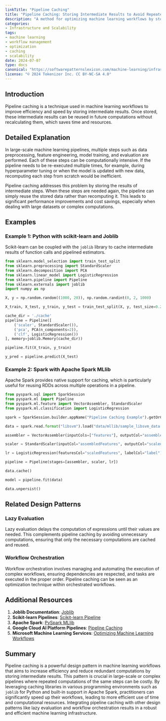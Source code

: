 ```yaml
---
linkTitle: "Pipeline Caching"
title: "Pipeline Caching: Storing Intermediate Results to Avoid Repeated Computations"
description: "A method for optimizing machine learning workflows by storing and reusing intermediate results to avoid redundant computations and speed up the process."
categories:
- Infrastructure and Scalability
tags:
- machine learning
- workflow management
- optimization
- caching
- scalability
date: 2024-07-07
type: docs
canonical: "https://softwarepatternslexicon.com/machine-learning/infrastructure-and-scalability/workflow-management/pipeline-caching"
license: "© 2024 Tokenizer Inc. CC BY-NC-SA 4.0"
---
```



## Introduction
Pipeline caching is a technique used in machine learning workflows to improve efficiency and speed by storing intermediate results. Once stored, these intermediate results can be reused in future computations without recalculating them, which saves time and resources.

## Detailed Explanation

In large-scale machine learning pipelines, multiple steps such as data preprocessing, feature engineering, model training, and evaluation are performed. Each of these steps can be computationally intensive. If the pipeline needs to be re-executed multiple times, for example, during hyperparameter tuning or when the model is updated with new data, recomputing each step from scratch would be inefficient.

Pipeline caching addresses this problem by storing the results of intermediate steps. When these steps are needed again, the pipeline can simply reuse the stored data rather than recomputing it. This leads to significant performance improvements and cost savings, especially when dealing with large datasets or complex computations.

## Examples

### Example 1: Python with scikit-learn and Joblib

Scikit-learn can be coupled with the `joblib` library to cache intermediate results of function calls and pipelined estimators.

```python
from sklearn.model_selection import train_test_split
from sklearn.preprocessing import StandardScaler
from sklearn.decomposition import PCA
from sklearn.linear_model import LogisticRegression
from sklearn.pipeline import Pipeline
from sklearn.externals import joblib
import numpy as np

X, y = np.random.random((1000, 20)), np.random.randint(0, 2, 1000)

X_train, X_test, y_train, y_test = train_test_split(X, y, test_size=0.2)

cache_dir = './cache'
pipeline = Pipeline([
    ('scaler', StandardScaler()),
    ('pca', PCA(n_components=2)),
    ('clf', LogisticRegression())
], memory=joblib.Memory(cache_dir))

pipeline.fit(X_train, y_train)

y_pred = pipeline.predict(X_test)

```

### Example 2: Spark with Apache Spark MLlib

Apache Spark provides native support for caching, which is particularly useful for reusing RDDs across multiple operations in a pipeline.

```python
from pyspark.sql import SparkSession
from pyspark.ml import Pipeline
from pyspark.ml.feature import VectorAssembler, StandardScaler
from pyspark.ml.classification import LogisticRegression

spark = SparkSession.builder.appName("Pipeline Caching Example").getOrCreate()

data = spark.read.format("libsvm").load("data/mllib/sample_libsvm_data.txt")

assembler = VectorAssembler(inputCols=["features"], outputCol="assembledFeatures")

scaler = StandardScaler(inputCol="assembledFeatures", outputCol="scaledFeatures")

lr = LogisticRegression(featuresCol="scaledFeatures", labelCol="label")

pipeline = Pipeline(stages=[assembler, scaler, lr])

data.cache()

model = pipeline.fit(data)

data.unpersist()
```

## Related Design Patterns

### Lazy Evaluation
Lazy evaluation delays the computation of expressions until their values are needed. This complements pipeline caching by avoiding unnecessary computations, ensuring that only the necessary computations are cached and reused.

### Workflow Orchestration
Workflow orchestration involves managing and automating the execution of complex workflows, ensuring dependencies are respected, and tasks are executed in the proper order. Pipeline caching can be seen as an optimization technique within orchestrated workflows.

## Additional Resources

1. **Joblib Documentation**: [Joblib](https://joblib.readthedocs.io/en/latest/)
2. **Scikit-learn Pipelines**: [Scikit-learn Pipeline](https://scikit-learn.org/stable/modules/compose.html#pipeline)
3. **Apache Spark**: [PySpark MLlib](https://spark.apache.org/mllib/)
4. **Google Cloud AI Platform Pipelines**: [Pipeline Caching](https://cloud.google.com/ai-platform/pipelines/docs/pipelines-and-caching)
5. **Microsoft Machine Learning Services**: [Optimizing Machine Learning Workflows](https://docs.microsoft.com/en-us/azure/machine-learning/how-to-optimize-mldesigner-pipelines)

## Summary

Pipeline caching is a powerful design pattern in machine learning workflows that aims to increase efficiency and reduce redundant computations by storing intermediate results. This pattern is crucial in large-scale or complex pipelines where repeated computations of the same steps can be costly. By leveraging caching libraries in various programming environments such as `joblib` for Python and built-in support in Apache Spark, practitioners can significantly speed up their workflows, leading to more efficient use of time and computational resources. Integrating pipeline caching with other design patterns like lazy evaluation and workflow orchestration results in a robust and efficient machine learning infrastructure.
